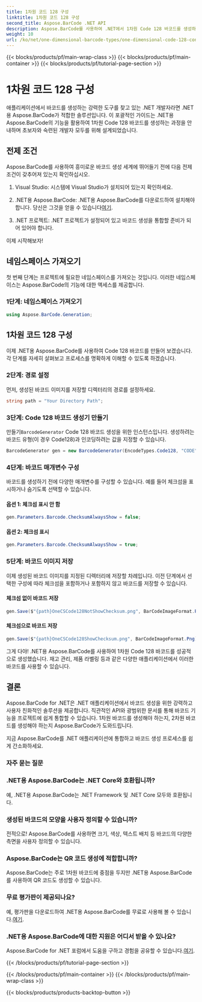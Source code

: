```yaml
---
title: 1차원 코드 128 구성
linktitle: 1차원 코드 128 구성
second_title: Aspose.BarCode .NET API
description: Aspose.BarCode를 사용하여 .NET에서 1차원 Code 128 바코드를 생성하는 방법을 알아보세요. 원활한 바코드 통합을 위한 단계별 가이드를 따르십시오.
weight: 10
url: /ko/net/one-dimensional-barcode-types/one-dimensional-code-128-configuration/
---
```


{{< blocks/products/pf/main-wrap-class >}}
{{< blocks/products/pf/main-container >}}
{{< blocks/products/pf/tutorial-page-section >}}

# 1차원 코드 128 구성


애플리케이션에서 바코드를 생성하는 강력한 도구를 찾고 있는 .NET 개발자라면 .NET용 Aspose.BarCode가 적합한 솔루션입니다. 이 포괄적인 가이드는 .NET용 Aspose.BarCode의 기능을 활용하여 1차원 Code 128 바코드를 생성하는 과정을 안내하며 초보자와 숙련된 개발자 모두를 위해 설계되었습니다. 

## 전제 조건

Aspose.BarCode를 사용하여 흥미로운 바코드 생성 세계에 뛰어들기 전에 다음 전제 조건이 갖추어져 있는지 확인하십시오.

1. Visual Studio: 시스템에 Visual Studio가 설치되어 있는지 확인하세요.

2.  .NET용 Aspose.BarCode: .NET용 Aspose.BarCode를 다운로드하여 설치해야 합니다. 당신은 그것을 얻을 수 있습니다[여기](https://releases.aspose.com/barcode/net/).

3. .NET 프로젝트: .NET 프로젝트가 설정되어 있고 바코드 생성을 통합할 준비가 되어 있어야 합니다.

이제 시작해보자!

## 네임스페이스 가져오기

첫 번째 단계는 프로젝트에 필요한 네임스페이스를 가져오는 것입니다. 이러한 네임스페이스는 Aspose.BarCode의 기능에 대한 액세스를 제공합니다.

### 1단계: 네임스페이스 가져오기

```csharp
using Aspose.BarCode.Generation;
```

## 1차원 코드 128 구성

이제 .NET용 Aspose.BarCode를 사용하여 Code 128 바코드를 만들어 보겠습니다. 각 단계를 자세히 살펴보고 프로세스를 명확하게 이해할 수 있도록 하겠습니다.

### 2단계: 경로 설정

먼저, 생성된 바코드 이미지를 저장할 디렉터리의 경로를 설정하세요.

```csharp
string path = "Your Directory Path";
```

### 3단계: Code 128 바코드 생성기 만들기

 만들기`BarcodeGenerator` Code 128 바코드 생성을 위한 인스턴스입니다. 생성하려는 바코드 유형(이 경우 Code128)과 인코딩하려는 값을 지정할 수 있습니다.

```csharp
BarcodeGenerator gen = new BarcodeGenerator(EncodeTypes.Code128, "CODE");
```

### 4단계: 바코드 매개변수 구성

바코드를 생성하기 전에 다양한 매개변수를 구성할 수 있습니다. 예를 들어 체크섬을 표시하거나 숨기도록 선택할 수 있습니다.

#### 옵션 1: 체크섬 표시 안 함

```csharp
gen.Parameters.Barcode.ChecksumAlwaysShow = false;
```

#### 옵션 2: 체크섬 표시

```csharp
gen.Parameters.Barcode.ChecksumAlwaysShow = true;
```

### 5단계: 바코드 이미지 저장

이제 생성된 바코드 이미지를 지정된 디렉터리에 저장할 차례입니다. 이전 단계에서 선택한 구성에 따라 체크섬을 포함하거나 포함하지 않고 바코드를 저장할 수 있습니다.

#### 체크섬 없이 바코드 저장

```csharp
gen.Save($"{path}OneCSCode128NotShowChecksum.png", BarCodeImageFormat.Png);
```

#### 체크섬으로 바코드 저장

```csharp
gen.Save($"{path}OneCSCode128ShowChecksum.png", BarCodeImageFormat.Png);
```

그게 다야! .NET용 Aspose.BarCode를 사용하여 1차원 Code 128 바코드를 성공적으로 생성했습니다. 재고 관리, 제품 라벨링 등과 같은 다양한 애플리케이션에서 이러한 바코드를 사용할 수 있습니다.

## 결론

Aspose.BarCode for .NET은 .NET 애플리케이션에서 바코드 생성을 위한 강력하고 사용자 친화적인 솔루션을 제공합니다. 직관적인 API와 광범위한 문서를 통해 바코드 기능을 프로젝트에 쉽게 통합할 수 있습니다. 1차원 바코드를 생성해야 하는지, 2차원 바코드를 생성해야 하는지 Aspose.BarCode가 도와드립니다.

지금 Aspose.BarCode를 .NET 애플리케이션에 통합하고 바코드 생성 프로세스를 쉽게 간소화하세요.

### 자주 묻는 질문

### .NET용 Aspose.BarCode는 .NET Core와 호환됩니까?
예, .NET용 Aspose.BarCode는 .NET Framework 및 .NET Core 모두와 호환됩니다.

### 생성된 바코드의 모양을 사용자 정의할 수 있습니까?
전적으로! Aspose.BarCode를 사용하면 크기, 색상, 텍스트 배치 등 바코드의 다양한 측면을 사용자 정의할 수 있습니다.

### Aspose.BarCode는 QR 코드 생성에 적합합니까?
Aspose.BarCode는 주로 1차원 바코드에 중점을 두지만 .NET용 Aspose.BarCode를 사용하여 QR 코드도 생성할 수 있습니다.

### 무료 평가판이 제공되나요?
 예, 평가판을 다운로드하여 .NET용 Aspose.BarCode를 무료로 사용해 볼 수 있습니다.[여기](https://releases.aspose.com/).

### .NET용 Aspose.BarCode에 대한 지원은 어디서 받을 수 있나요?
 Aspose.BarCode for .NET 포럼에서 도움을 구하고 경험을 공유할 수 있습니다.[여기](https://forum.aspose.com/c/barcode/13).

{{< /blocks/products/pf/tutorial-page-section >}}

{{< /blocks/products/pf/main-container >}}
{{< /blocks/products/pf/main-wrap-class >}}

{{< blocks/products/products-backtop-button >}}
